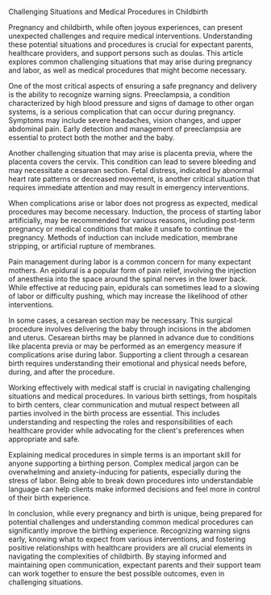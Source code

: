 Challenging Situations and Medical Procedures in Childbirth

Pregnancy and childbirth, while often joyous experiences, can present unexpected challenges and require medical interventions. Understanding these potential situations and procedures is crucial for expectant parents, healthcare providers, and support persons such as doulas. This article explores common challenging situations that may arise during pregnancy and labor, as well as medical procedures that might become necessary.

One of the most critical aspects of ensuring a safe pregnancy and delivery is the ability to recognize warning signs. Preeclampsia, a condition characterized by high blood pressure and signs of damage to other organ systems, is a serious complication that can occur during pregnancy. Symptoms may include severe headaches, vision changes, and upper abdominal pain. Early detection and management of preeclampsia are essential to protect both the mother and the baby.

Another challenging situation that may arise is placenta previa, where the placenta covers the cervix. This condition can lead to severe bleeding and may necessitate a cesarean section. Fetal distress, indicated by abnormal heart rate patterns or decreased movement, is another critical situation that requires immediate attention and may result in emergency interventions.

When complications arise or labor does not progress as expected, medical procedures may become necessary. Induction, the process of starting labor artificially, may be recommended for various reasons, including post-term pregnancy or medical conditions that make it unsafe to continue the pregnancy. Methods of induction can include medication, membrane stripping, or artificial rupture of membranes.

Pain management during labor is a common concern for many expectant mothers. An epidural is a popular form of pain relief, involving the injection of anesthesia into the space around the spinal nerves in the lower back. While effective at reducing pain, epidurals can sometimes lead to a slowing of labor or difficulty pushing, which may increase the likelihood of other interventions.

In some cases, a cesarean section may be necessary. This surgical procedure involves delivering the baby through incisions in the abdomen and uterus. Cesarean births may be planned in advance due to conditions like placenta previa or may be performed as an emergency measure if complications arise during labor. Supporting a client through a cesarean birth requires understanding their emotional and physical needs before, during, and after the procedure.

Working effectively with medical staff is crucial in navigating challenging situations and medical procedures. In various birth settings, from hospitals to birth centers, clear communication and mutual respect between all parties involved in the birth process are essential. This includes understanding and respecting the roles and responsibilities of each healthcare provider while advocating for the client's preferences when appropriate and safe.

Explaining medical procedures in simple terms is an important skill for anyone supporting a birthing person. Complex medical jargon can be overwhelming and anxiety-inducing for patients, especially during the stress of labor. Being able to break down procedures into understandable language can help clients make informed decisions and feel more in control of their birth experience.

In conclusion, while every pregnancy and birth is unique, being prepared for potential challenges and understanding common medical procedures can significantly improve the birthing experience. Recognizing warning signs early, knowing what to expect from various interventions, and fostering positive relationships with healthcare providers are all crucial elements in navigating the complexities of childbirth. By staying informed and maintaining open communication, expectant parents and their support team can work together to ensure the best possible outcomes, even in challenging situations.